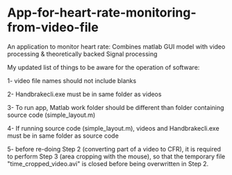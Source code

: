 # App-for-heart-rate-monitoring-from-video-file
An application to monitor heart rate: Combines matlab GUI model with video processing &amp; theoretically backed Signal processing 
 
 
 My updated list of things to be aware for the operation of software:
 
1- video file names should not include blanks

2- Handbrakecli.exe must be in same folder as videos

3- To run app, Matlab work folder should be different than folder containing source code (simple_layout.m)

4- If running source code (simple_layout.m), videos and Handbrakecli.exe must be in same folder as source code

5- before re-doing Step 2 (converting part of a video to CFR), it is required to perform Step 3 (area cropping with the mouse), so that the temporary file "time_cropped_video.avi" is closed before being overwritten in Step 2.

 
